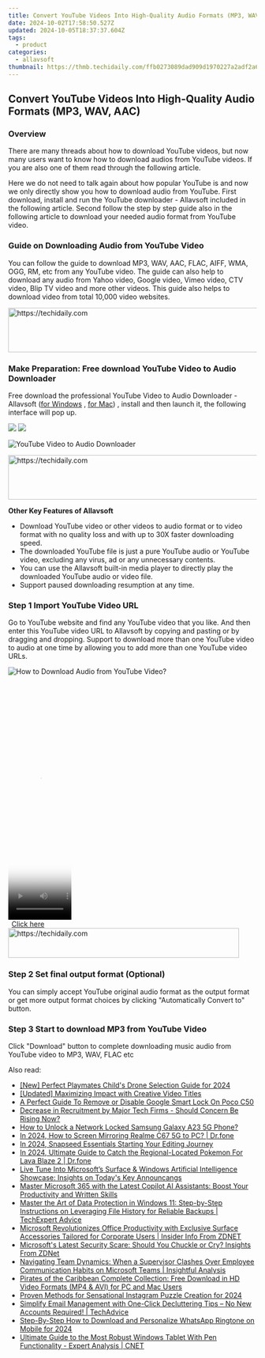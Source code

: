 ```yaml
---
title: Convert YouTube Videos Into High-Quality Audio Formats (MP3, WAV, AAC)
date: 2024-10-02T17:58:50.527Z
updated: 2024-10-05T18:37:37.604Z
tags:
  - product
categories:
  - allavsoft
thumbnail: https://thmb.techidaily.com/ffb0273089dad909d1970227a2adf2a6505fbce5d7b047cb362f211ef1496185.jpg
---
```


## Convert YouTube Videos Into High-Quality Audio Formats (MP3, WAV, AAC)

### Overview

There are many threads about how to download YouTube videos, but now many users want to know how to download audios from YouTube videos. If you are also one of them read through the following article.

Here we do not need to talk again about how popular YouTube is and now we only directly show you how to download audio from YouTube. First download, install and run the YouTube downloader - Allavsoft included in the following article. Second follow the step by step guide also in the following article to download your needed audio format from YouTube video.

### Guide on Downloading Audio from YouTube Video

You can follow the guide to download MP3, WAV, AAC, FLAC, AIFF, WMA, OGG, RM, etc from any YouTube video. The guide can also help to download any audio from Yahoo video, Google video, Vimeo video, CTV video, Blip TV video and more other videos. This guide also helps to download video from total 10,000 video websites.

<!-- affiliate ads begin -->
<a href="https://imp.i357552.net/c/5597632/977686/11832" target="_top" id="977686">
  <img src="//a.impactradius-go.com/display-ad/11832-977686" border="0" alt="https://techidaily.com" width="728" height="90"/>
</a>
<img height="0" width="0" src="https://imp.i357552.net/i/5597632/977686/11832" style="position:absolute;visibility:hidden;" border="0" />
<!-- affiliate ads end -->

### Make Preparation: Free download YouTube Video to Audio Downloader

Free download the professional YouTube Video to Audio Downloader - Allavsoft ([for Windows](https://tools.techidaily.com/allavsoft/products/) , [for Mac](https://tools.techidaily.com/allavsoft/products/)) , install and then launch it, the following interface will pop up.

[![](https://www.allavsoft.com/how-to/../images/how-to/free-download-win.jpg)](https://tools.techidaily.com/allavsoft/products/) [![](https://www.allavsoft.com/how-to/../images/how-to/free-download-mac.jpg)](https://tools.techidaily.com/allavsoft/products/)

![YouTube Video to Audio Downloader](https://www.allavsoft.com/how-to/../images/allavsoft/screen-shot-600.jpg)

<!-- affiliate ads begin -->
<a href="https://appsumo.8odi.net/c/5597632/2144279/7443" target="_top" id="2144279">
  <img src="//a.impactradius-go.com/display-ad/7443-2144279" border="0" alt="https://techidaily.com" width="728" height="90"/>
</a>
<img height="0" width="0" src="https://appsumo.8odi.net/i/5597632/2144279/7443" style="position:absolute;visibility:hidden;" border="0" />
<!-- affiliate ads end -->

**Other Key Features of Allavsoft**

* Download YouTube video or other videos to audio format or to video format with no quality loss and with up to 30X faster downloading speed.
* The downloaded YouTube file is just a pure YouTube audio or YouTube video, excluding any virus, ad or any unnecessary contents.
* You can use the Allavsoft built-in media player to directly play the downloaded YouTube audio or video file.
* Support paused downloading resumption at any time.

### Step 1 Import YouTube Video URL

Go to YouTube website and find any YouTube video that you like. And then enter this YouTube video URL to Allavsoft by copying and pasting or by dragging and dropping. Support to download more than one YouTube video to audio at one time by allowing you to add more than one YouTube video URLs.

![How to Download Audio from YouTube Video?](https://www.allavsoft.com/how-to/../images/how-to/download-rtmp-video/download-rtmp-video.jpg)

<!-- affiliate ads begin -->
<span id="1977023">
					<video width="128" height="480" style="cursor:pointer"
           poster="//a.impactradius-go.com/display-clicktoplayimage/1977023.png"
           onclick="if(!this.playClicked){this.play();this.setAttribute('controls',true);this.playClicked=true;}">
	   <source src="//a.impactradius-go.com/display-ad/22993-1977023">
	   <img src="//a.impactradius-go.com/display-clicktoplayimage/1977023.png" style="border: none; height: 100%; width: 100%; object-fit: contain">
	</video>
	<div style="width:80px;text-align:center"><a href="javascript:window.open(decodeURIComponent('https%3A%2F%2Fhomestyler.sjv.io%2Fc%2F5597632%2F1977023%2F22993'), '_blank');void(0);">Click here</a></div>
</span>
<img height="0" width="0" src="https://imp.pxf.io/i/5597632/1977023/22993" style="position:absolute;visibility:hidden;" border="0" />
<!-- affiliate ads end -->

<!-- affiliate ads begin -->
<a href="https://bluettius.sjv.io/c/5597632/2139114/17108" target="_top" id="2139114">
  <img src="//a.impactradius-go.com/display-ad/17108-2139114" border="0" alt="https://techidaily.com" width="468" height="60"/>
</a>
<img height="0" width="0" src="https://bluettius.sjv.io/i/5597632/2139114/17108" style="position:absolute;visibility:hidden;" border="0" />
<!-- affiliate ads end -->

### Step 2 Set final output format (Optional)

You can simply accept YouTube original audio format as the output format or get more output format choices by clicking "Automatically Convert to" button.

### Step 3 Start to download MP3 from YouTube Video

Click "Download" button to complete downloading music audio from YouTube video to MP3, WAV, FLAC etc

<ins class="adsbygoogle"
     style="display:block"
     data-ad-format="autorelaxed"
     data-ad-client="ca-pub-7571918770474297"
     data-ad-slot="1223367746"></ins>

<ins class="adsbygoogle"
     style="display:block"
     data-ad-client="ca-pub-7571918770474297"
     data-ad-slot="8358498916"
     data-ad-format="auto"
     data-full-width-responsive="true"></ins>

<span class="atpl-alsoreadstyle">Also read:</span>
<div><ul>
<li><a href="https://vp-tips.techidaily.com/new-perfect-playmates-childs-drone-selection-guide-for-2024/"><u>[New] Perfect Playmates Child's Drone Selection Guide for 2024</u></a></li>
<li><a href="https://facebook-video-footage.techidaily.com/updated-maximizing-impact-with-creative-video-titles/"><u>[Updated] Maximizing Impact with Creative Video Titles</u></a></li>
<li><a href="https://easy-unlock-android.techidaily.com/a-perfect-guide-to-remove-or-disable-google-smart-lock-on-poco-c50-by-drfone-android/"><u>A Perfect Guide To Remove or Disable Google Smart Lock On Poco C50</u></a></li>
<li><a href="https://win-manuals.techidaily.com/decrease-in-recruitment-by-major-tech-firms-should-concern-be-rising-now/"><u>Decrease in Recruitment by Major Tech Firms - Should Concern Be Rising Now?</u></a></li>
<li><a href="https://android-unlock.techidaily.com/how-to-unlock-a-network-locked-samsung-galaxy-a23-5g-phone-by-drfone-android/"><u>How to Unlock a Network Locked Samsung Galaxy A23 5G Phone?</u></a></li>
<li><a href="https://screen-mirror.techidaily.com/in-2024-how-to-screen-mirroring-realme-c67-5g-to-pc-drfone-by-drfone-android/"><u>In 2024, How to Screen Mirroring Realme C67 5G to PC? | Dr.fone</u></a></li>
<li><a href="https://extra-guidance.techidaily.com/in-2024-snapseed-essentials-starting-your-editing-journey/"><u>In 2024, Snapseed Essentials Starting Your Editing Journey</u></a></li>
<li><a href="https://android-pokemon-go.techidaily.com/in-2024-ultimate-guide-to-catch-the-regional-located-pokemon-for-lava-blaze-2-drfone-by-drfone-virtual-android/"><u>In 2024, Ultimate Guide to Catch the Regional-Located Pokemon For Lava Blaze 2 | Dr.fone</u></a></li>
<li><a href="https://win-manuals.techidaily.com/live-tune-into-microsofts-surface-and-windows-artificial-intelligence-showcase-insights-on-todays-key-announcangs/"><u>Live Tune Into Microsoft’s Surface & Windows Artificial Intelligence Showcase: Insights on Today's Key Announcangs</u></a></li>
<li><a href="https://win-manuals.techidaily.com/master-microsoft-365-with-the-latest-copilot-ai-assistants-boost-your-productivity-and-written-skills/"><u>Master Microsoft 365 with the Latest Copilot AI Assistants: Boost Your Productivity and Written Skills</u></a></li>
<li><a href="https://win-manuals.techidaily.com/master-the-art-of-data-protection-in-windows-11-step-by-step-instructions-on-leveraging-file-history-for-reliable-backups-techexpert-advice/"><u>Master the Art of Data Protection in Windows 11: Step-by-Step Instructions on Leveraging File History for Reliable Backups | TechExpert Advice</u></a></li>
<li><a href="https://win-manuals.techidaily.com/microsoft-revolutionizes-office-productivity-with-exclusive-surface-accessories-tailored-for-corporate-users-insider-info-from-zdnet/"><u>Microsoft Revolutionizes Office Productivity with Exclusive Surface Accessories Tailored for Corporate Users | Insider Info From ZDNET</u></a></li>
<li><a href="https://win-manuals.techidaily.com/microsofts-latest-security-scare-should-you-chuckle-or-cry-insights-from-zdnet/"><u>Microsoft's Latest Security Scare: Should You Chuckle or Cry? Insights From ZDNet</u></a></li>
<li><a href="https://win-manuals.techidaily.com/navigating-team-dynamics-when-a-supervisor-clashes-over-employee-communication-habits-on-microsoft-teams-insightful-analysis/"><u>Navigating Team Dynamics: When a Supervisor Clashes Over Employee Communication Habits on Microsoft Teams | Insightful Analysis</u></a></li>
<li><a href="https://win-lab.techidaily.com/pirates-of-the-caribbean-complete-collection-free-download-in-hd-video-formats-mp4-and-avi-for-pc-and-mac-users/"><u>Pirates of the Caribbean Complete Collection: Free Download in HD Video Formats (MP4 & AVI) for PC and Mac Users</u></a></li>
<li><a href="https://instagram-video-recordings.techidaily.com/proven-methods-for-sensational-instagram-puzzle-creation-for-2024/"><u>Proven Methods for Sensational Instagram Puzzle Creation for 2024</u></a></li>
<li><a href="https://win-manuals.techidaily.com/simplify-email-management-with-one-click-decluttering-tips-no-new-accounts-required-techadvice/"><u>Simplify Email Management with One-Click Decluttering Tips – No New Accounts Required! | TechAdvice</u></a></li>
<li><a href="https://extra-approaches.techidaily.com/step-by-step-how-to-download-and-personalize-whatsapp-ringtone-on-mobile-for-2024/"><u>Step-By-Step How to Download and Personalize WhatsApp Ringtone on Mobile for 2024</u></a></li>
<li><a href="https://win-manuals.techidaily.com/ultimate-guide-to-the-most-robust-windows-tablet-with-pen-functionality-expert-analysis-cnet/"><u>Ultimate Guide to the Most Robust Windows Tablet With Pen Functionality - Expert Analysis | CNET</u></a></li>
</ul></div>

